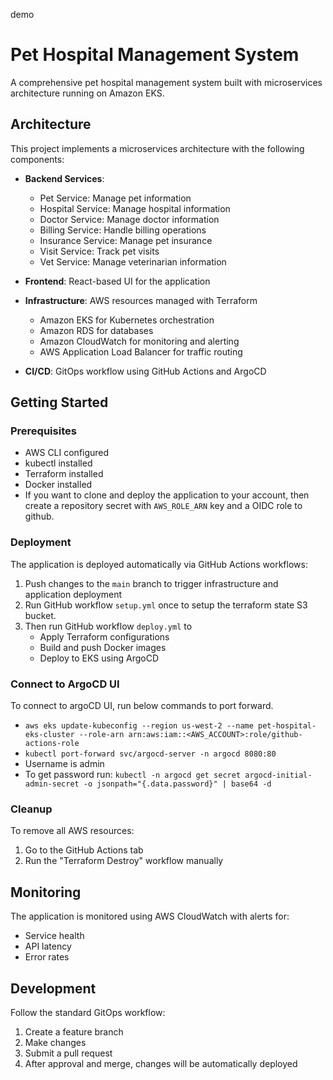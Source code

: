 
demo
# Pet Hospital Management System

A comprehensive pet hospital management system built with microservices architecture running on Amazon EKS. 

## Architecture

This project implements a microservices architecture with the following components:

- **Backend Services**:
  - Pet Service: Manage pet information
  - Hospital Service: Manage hospital information
  - Doctor Service: Manage doctor information
  - Billing Service: Handle billing operations
  - Insurance Service: Manage pet insurance
  - Visit Service: Track pet visits
  - Vet Service: Manage veterinarian information

- **Frontend**: React-based UI for the application

- **Infrastructure**: AWS resources managed with Terraform
  - Amazon EKS for Kubernetes orchestration
  - Amazon RDS for databases
  - Amazon CloudWatch for monitoring and alerting
  - AWS Application Load Balancer for traffic routing

- **CI/CD**: GitOps workflow using GitHub Actions and ArgoCD

## Getting Started

### Prerequisites

- AWS CLI configured
- kubectl installed
- Terraform installed
- Docker installed
- If you want to clone and deploy the application to your account, then create a repository secret with `AWS_ROLE_ARN` key and a OIDC role to github.
  
### Deployment

The application is deployed automatically via GitHub Actions workflows:

1. Push changes to the `main` branch to trigger infrastructure and application deployment
2. Run GitHub workflow `setup.yml` once to setup the terraform state S3 bucket.
3. Then run GitHub workflow `deploy.yml` to
   - Apply Terraform configurations
   - Build and push Docker images
   - Deploy to EKS using ArgoCD

### Connect to ArgoCD UI

To connect to argoCD UI, run below commands to port forward.
- `aws eks update-kubeconfig --region us-west-2 --name pet-hospital-eks-cluster --role-arn arn:aws:iam::<AWS_ACCOUNT>:role/github-actions-role`
- `kubectl port-forward svc/argocd-server -n argocd 8080:80`
- Username is admin
- To get password run: `kubectl -n argocd get secret argocd-initial-admin-secret -o jsonpath="{.data.password}" | base64 -d`

### Cleanup

To remove all AWS resources:

1. Go to the GitHub Actions tab
2. Run the "Terraform Destroy" workflow manually

## Monitoring

The application is monitored using AWS CloudWatch with alerts for:
- Service health
- API latency
- Error rates

## Development

Follow the standard GitOps workflow:
1. Create a feature branch
2. Make changes
3. Submit a pull request
4. After approval and merge, changes will be automatically deployed
